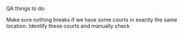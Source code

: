 QA things to do:

Make sure nothing breaks if we have some courts in exactly the same location.  Identify these courts and manually check